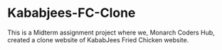 # Kababjees-FC-Clone
This is a Midterm assignment project where we, Monarch Coders Hub, created a clone website of KababJees Fried Chicken website.

